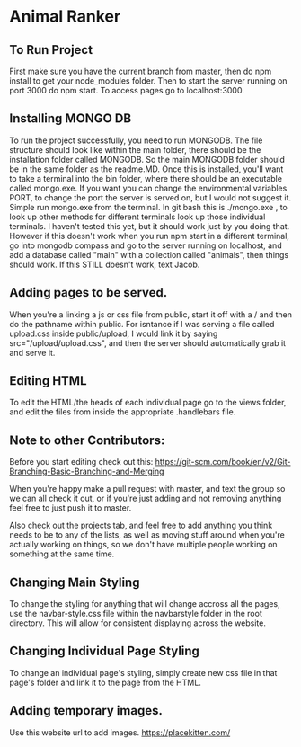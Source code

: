 # Animal Ranker

## To Run Project
First make sure you have the current branch from master, then do npm install to get your node_modules folder. Then to start the server running on port 3000 do npm start.
To access pages go to localhost:3000.

## Installing MONGO DB
To run the project successfully, you need to run MONGODB. The file structure should look like within the main folder, there should be the installation folder called MONGODB. So the main MONGODB folder should be in the same folder as the readme.MD. Once this is installed, you'll want to take a terminal into the bin folder, where there should be an executable called mongo.exe. If you want you can change the environmental variables PORT, to change the port the server is served on, but I would not suggest it. Simple run mongo.exe from the terminal. In git bash this is ./mongo.exe , to look up other methods for different terminals look up those individual terminals. I haven't tested this yet, but it should work just by you doing that. However if this doesn't work when you run npm start in a different terminal, go into mongodb compass and go to the server running on localhost, and add a database called "main" with a collection called "animals", then things should work. If this STILL doesn't work, text Jacob.

## Adding pages to be served.
When you're a linking a js or css file from public, start it off with a / and then do the pathname within public. For isntance if I was serving a file called upload.css inside public/upload, I would link it by saying src="/upload/upload.css", and then the server should automatically grab it and serve it. 

## Editing HTML
To edit the HTML/the heads of each individual page go to the views folder, and edit the files from inside the appropriate .handlebars file.

## Note to other Contributors:
Before you start editing check out this: https://git-scm.com/book/en/v2/Git-Branching-Basic-Branching-and-Merging

When you're happy make a pull request with master, and text the group so we can all check it out, or if you're just adding and not removing anything feel free to just push it to master.

Also check out the projects tab, and feel free to add anything you think needs to be to any of the lists, as well as moving stuff around when you're actually working on things, so we don't have multiple people working on something at the same time.
## Changing Main Styling
To change the styling for anything that will change accross all the pages, use the navbar-style.css file within the navbarstyle folder in the root directory. This will allow for consistent displaying across the website.

## Changing Individual Page Styling
To change an individual page's styling, simply create new css file in that page's folder and link it to the page from the HTML.

## Adding temporary images.
Use this website url to add images. https://placekitten.com/

